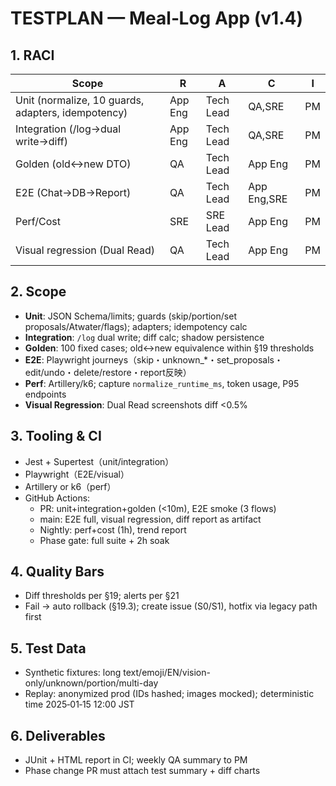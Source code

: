# TESTPLAN — Meal‑Log App (v1.4)

## 1. RACI

| Scope                                              | R       | A         | C           | I   |
| -------------------------------------------------- | ------- | --------- | ----------- | --- |
| Unit (normalize, 10 guards, adapters, idempotency) | App Eng | Tech Lead | QA,SRE      | PM  |
| Integration (/log→dual write→diff)                 | App Eng | Tech Lead | QA,SRE      | PM  |
| Golden (old↔new DTO)                              | QA      | Tech Lead | App Eng     | PM  |
| E2E (Chat→DB→Report)                               | QA      | Tech Lead | App Eng,SRE | PM  |
| Perf/Cost                                          | SRE     | SRE Lead  | App Eng     | PM  |
| Visual regression (Dual Read)                      | QA      | Tech Lead | App Eng     | PM  |

## 2. Scope

- **Unit**: JSON Schema/limits; guards (skip/portion/set proposals/Atwater/flags); adapters; idempotency calc
- **Integration**: `/log` dual write; diff calc; shadow persistence
- **Golden**: 100 fixed cases; old↔new equivalence within §19 thresholds
- **E2E**: Playwright journeys（skip・unknown\_\*・set_proposals・edit/undo・delete/restore・report反映）
- **Perf**: Artillery/k6; capture `normalize_runtime_ms`, token usage, P95 endpoints
- **Visual Regression**: Dual Read screenshots diff <0.5%

## 3. Tooling & CI

- Jest + Supertest（unit/integration）
- Playwright（E2E/visual）
- Artillery or k6（perf）
- GitHub Actions:
  - PR: unit+integration+golden (<10m), E2E smoke (3 flows)
  - main: E2E full, visual regression, diff report as artifact
  - Nightly: perf+cost (1h), trend report
  - Phase gate: full suite + 2h soak

## 4. Quality Bars

- Diff thresholds per §19; alerts per §21
- Fail → auto rollback (§19.3); create issue (S0/S1), hotfix via legacy path first

## 5. Test Data

- Synthetic fixtures: long text/emoji/EN/vision-only/unknown/portion/multi-day
- Replay: anonymized prod (IDs hashed; images mocked); deterministic time 2025‑01‑15 12:00 JST

## 6. Deliverables

- JUnit + HTML report in CI; weekly QA summary to PM
- Phase change PR must attach test summary + diff charts
